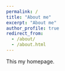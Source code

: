 ```yaml
---
permalink: /
title: "About me"
excerpt: "About me"
author_profile: true
redirect_from:
  - /about/
  - /about.html
---
```


This my homepage.

